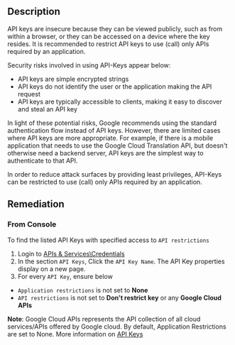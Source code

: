 ## Description

API keys are insecure because they can be viewed publicly, such as from within a browser, or they can be accessed on a device where the key resides. It is recommended to restrict API keys to use (call) only APIs required by an application.

Security risks involved in using API-Keys appear below:

- API keys are simple encrypted strings
- API keys do not identify the user or the application making the API request
- API keys are typically accessible to clients, making it easy to discover and steal an API key

In light of these potential risks, Google recommends using the standard authentication flow instead of API keys. However, there are limited cases where API keys are more appropriate. For example, if there is a mobile application that needs to use the Google Cloud Translation API, but doesn't otherwise need a backend server, API keys are the simplest way to authenticate to that API.

In order to reduce attack surfaces by providing least privileges, API-Keys can be restricted to use (call) only APIs required by an application.

## Remediation

### From Console

To find the listed API Keys with specified access to `API restrictions`

1. Login to [APIs & Services\Credentials](https://console.cloud.google.com/apis/credentials)
2. In the section `API Keys`, Click the `API Key Name`. The API Key properties display on a new page.
3. For every `API Key`, ensure below

- `Application restrictions` is not set to **None**
- `API restrictions` is not set to **Don't restrict key** or any **Google Cloud APIs**

**Note**: Google Cloud APIs represents the API collection of all cloud services/APIs offered by Google cloud. By default, Application Restrictions are set to None. More information on [API Keys](https://cloud.google.com/docs/authentication/api-keys)
